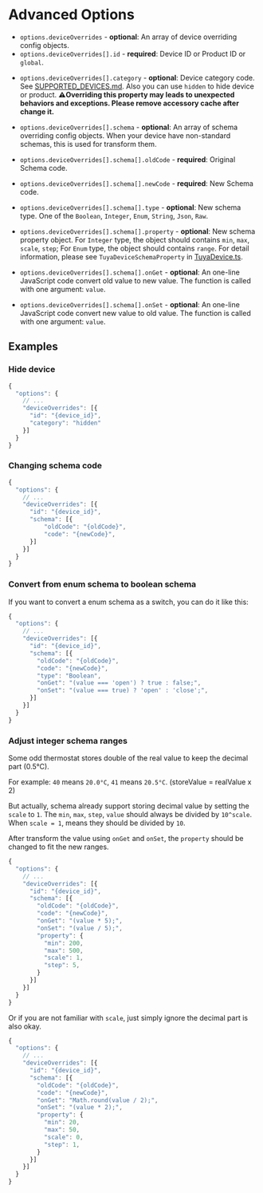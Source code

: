 # Advanced Options

- `options.deviceOverrides` - **optional**: An array of device overriding config objects.
- `options.deviceOverrides[].id` - **required**: Device ID or Product ID or `global`.
<!--
- `options.deviceOverrides[].accessoryCategory` - **optional**: Accessory Category ID. Overriding this property can change accessory's icon. See: [Homebridge Plugin Documentation > Categories](https://developers.homebridge.io/#/categories)
-->
- `options.deviceOverrides[].category` - **optional**: Device category code. See [SUPPORTED_DEVICES.md](./SUPPORTED_DEVICES.md). Also you can use `hidden` to hide device or product. **⚠️Overriding this property may leads to unexpected behaviors and exceptions. Please remove accessory cache after change it.**

- `options.deviceOverrides[].schema` - **optional**: An array of schema overriding config objects. When your device have non-standard schemas, this is used for transform them.
- `options.deviceOverrides[].schema[].oldCode` - **required**: Original Schema code.
- `options.deviceOverrides[].schema[].newCode` - **required**: New Schema code.
- `options.deviceOverrides[].schema[].type` - **optional**: New schema type. One of the `Boolean`, `Integer`, `Enum`, `String`, `Json`, `Raw`.
- `options.deviceOverrides[].schema[].property` - **optional**: New schema property object. For `Integer` type, the object should contains `min`, `max`, `scale`, `step`; For `Enum` type, the object should contains `range`. For detail information, please see `TuyaDeviceSchemaProperty` in [TuyaDevice.ts](./src/device/TuyaDevice.ts).
- `options.deviceOverrides[].schema[].onGet` - **optional**: An one-line JavaScript code convert old value to new value. The function is called with one argument: `value`.
- `options.deviceOverrides[].schema[].onSet` - **optional**: An one-line JavaScript code convert new value to old value. The function is called with one argument: `value`.

## Examples

### Hide device

```js
{
  "options": {
    // ...
    "deviceOverrides": [{
      "id": "{device_id}",
      "category": "hidden"
    }]
  }
}
```

### Changing schema code

```js
{
  "options": {
    // ...
    "deviceOverrides": [{
      "id": "{device_id}",
      "schema": [{
          "oldCode": "{oldCode}",
          "code": "{newCode}",
      }]
    }]
  }
}
```

### Convert from enum schema to boolean schema

If you want to convert a enum schema as a switch, you can do it like this:

```js
{
  "options": {
    // ...
    "deviceOverrides": [{
      "id": "{device_id}",
      "schema": [{
        "oldCode": "{oldCode}",
        "code": "{newCode}",
        "type": "Boolean",
        "onGet": "(value === 'open') ? true : false;",
        "onSet": "(value === true) ? 'open' : 'close';",
      }]
    }]
  }
}
```

### Adjust integer schema ranges

Some odd thermostat stores double of the real value to keep the decimal part (0.5°C).

For example: `40` means `20.0°C`, `41` means `20.5°C`. (storeValue = realValue x 2)

But actually, schema already support storing decimal value by setting the `scale` to `1`. The `min`, `max`, `step`, `value` should always be divided by `10^scale`. When `scale = 1`, means they should be divided by `10`.

After transform the value using `onGet` and `onSet`, the `property` should be changed to fit the new ranges.

```js
{
  "options": {
    // ...
    "deviceOverrides": [{
      "id": "{device_id}",
      "schema": [{
        "oldCode": "{oldCode}",
        "code": "{newCode}",
        "onGet": "(value * 5);",
        "onSet": "(value / 5);",
        "property": {
          "min": 200,
          "max": 500,
          "scale": 1,
          "step": 5,
        }
      }]
    }]
  }
}
```

Or if you are not familiar with `scale`, just simply ignore the decimal part is also okay.

```js
{
  "options": {
    // ...
    "deviceOverrides": [{
      "id": "{device_id}",
      "schema": [{
        "oldCode": "{oldCode}",
        "code": "{newCode}",
        "onGet": "Math.round(value / 2);",
        "onSet": "(value * 2);",
        "property": {
          "min": 20,
          "max": 50,
          "scale": 0,
          "step": 1,
        }
      }]
    }]
  }
}
```
